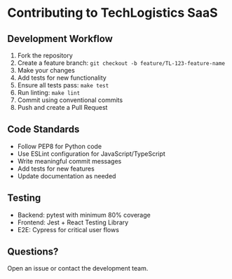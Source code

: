 # Contributing to TechLogistics SaaS

## Development Workflow

1. Fork the repository
2. Create a feature branch: `git checkout -b feature/TL-123-feature-name`
3. Make your changes
4. Add tests for new functionality
5. Ensure all tests pass: `make test`
6. Run linting: `make lint`
7. Commit using conventional commits
8. Push and create a Pull Request

## Code Standards

- Follow PEP8 for Python code
- Use ESLint configuration for JavaScript/TypeScript
- Write meaningful commit messages
- Add tests for new features
- Update documentation as needed

## Testing

- Backend: pytest with minimum 80% coverage
- Frontend: Jest + React Testing Library
- E2E: Cypress for critical user flows

## Questions?

Open an issue or contact the development team.
